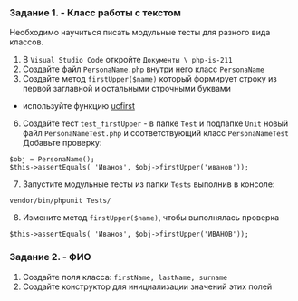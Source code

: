 ### Задание 1. - Класс работы с текстом

Необходимо научиться писать модульные тесты для разного вида классов.

1. В `Visual Studio Code` откройте `Документы \ php-is-211`    
2. Создайте файл `PersonaName.php` внутри него класс `PersonaName`  
5. Создайте метод `firstUpper($name)` который формирует строку из первой заглавной и остальными строчными буквами  
- используйте функцию [ucfirst](https://www.php.net/manual/ru/function.ucfirst.php)
6. Создайте тест `test_firstUpper` - в папке `Test` и подпапке `Unit` новый файл `PersonaNameTest.php` и соответствующий класс `PersonaNameTest`  
Добавьте проверку:
```
$obj = PersonaName();
$this->assertEquals( 'Иванов', $obj->firstUpper('иванов'));
```
7. Запустите модульные тесты из папки `Tests` выполнив в консоле:  
```
vendor/bin/phpunit Tests/
```
8. Измените метод `firstUpper($name)`, чтобы выполнялась проверка
```
$this->assertEquals( 'Иванов', $obj->firstUpper('ИВАНОВ'));
```

### Задание 2. - ФИО

1. Создайте поля класса: `firstName, lastName, surname`
2. Создайте конструктор для инициализации значений этих полей
   
